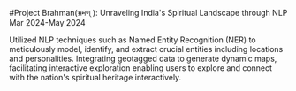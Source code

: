 #Project Brahman(भ्रमण् ): Unraveling India's Spiritual Landscape through NLP                                     Mar 2024-May 2024  

Utilized NLP techniques such as Named Entity Recognition (NER) to meticulously model, identify, and extract crucial entities including locations and personalities.
Integrating geotagged data to generate dynamic maps, facilitating interactive exploration enabling users to explore and connect with the nation's spiritual heritage interactively.
